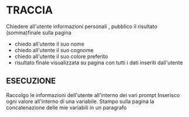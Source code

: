 # TRACCIA

Chiedere all'utente informazioni personali , pubblico il risultato (somma)finale sulla pagina

- chiedo all'utente il suo nome
- chiedo all'utente il suo cognome
- chiedo all'utente il suo colore preferito
- risultato finale visualizzata su pagina con tutti i dati inseriti dall'utente

## ESECUZIONE

Raccolgo le informazioni dell'utente all'interno dei vari prompt
Inserisco ogni valore all'interno di una variabile.
Stampo sulla pagina la concatenazione delle mie variabili in un paragrafo
